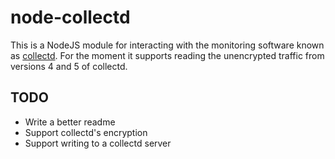 node-collectd
=============

This is a NodeJS module for interacting with the monitoring software known as [collectd](http://collectd.org/). For the moment it supports reading the unencrypted traffic from versions 4 and 5 of collectd.

TODO
----

*	Write a better readme
*	Support collectd's encryption
*	Support writing to a collectd server